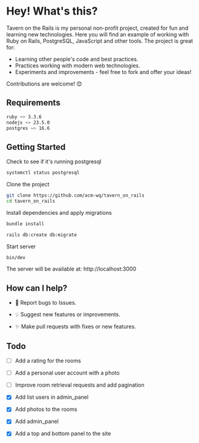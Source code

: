 # Hey! What's this?

Tavern on the Rails is my personal non-profit project, created for fun and learning new technologies. Here you will find an example of working with Ruby on Rails, PostgreSQL, JavaScript and other tools. 
The project is great for:
- Learning other people's code and best practices.
- Practices working with modern web technologies.
- Experiments and improvements - feel free to fork and offer your ideas!

Contributions are welcome! 😊

## Requirements

```bash
ruby ~> 3.3.6
nodejs ~> 23.5.0
postgres ~> 16.6
```

## Getting Started

Check to see if it's running postgresql

```bash
systemctl status postgresql
```

Clone the project

```bash
git clone https://github.com/acm-wq/tavern_on_rails
cd tavern_on_rails
```

Install dependencies and apply migrations

```bash
bundle install

rails db:create db:migrate
```

Start server 

```bash
bin/dev
```

The server will be available at: http://localhost:3000

## How can I help?

- 🐞 Report bugs to Issues.

- 💡 Suggest new features or improvements.

- ✨ Make pull requests with fixes or new features.

## Todo

- [ ] Add a rating for the rooms
- [ ] Add a personal user account with a photo
- [ ] Improve room retrieval requests and add pagination

- [X] Add list users in admin_panel
- [X] Add photos to the rooms
- [X] Add admin_panel
- [X] Add a top and bottom panel to the site